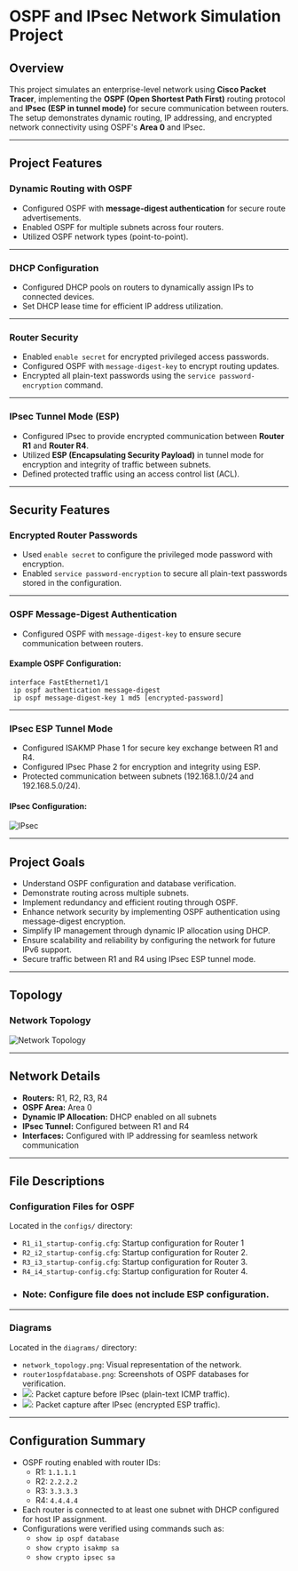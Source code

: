 # OSPF and IPsec Network Simulation Project

## Overview
This project simulates an enterprise-level network using **Cisco Packet Tracer**, implementing the **OSPF (Open Shortest Path First)** routing protocol and **IPsec (ESP in tunnel mode)** for secure communication between routers. The setup demonstrates dynamic routing, IP addressing, and encrypted network connectivity using OSPF's **Area 0** and IPsec.

---

## Project Features

### **Dynamic Routing with OSPF**
- Configured OSPF with **message-digest authentication** for secure route advertisements.
- Enabled OSPF for multiple subnets across four routers.
- Utilized OSPF network types (point-to-point).

---

### **DHCP Configuration**
- Configured DHCP pools on routers to dynamically assign IPs to connected devices.
- Set DHCP lease time for efficient IP address utilization.

---

### **Router Security**
- Enabled `enable secret` for encrypted privileged access passwords.
- Configured OSPF with `message-digest-key` to encrypt routing updates.
- Encrypted all plain-text passwords using the `service password-encryption` command.

---

### **IPsec Tunnel Mode (ESP)**
- Configured IPsec to provide encrypted communication between **Router R1** and **Router R4**.
- Utilized **ESP (Encapsulating Security Payload)** in tunnel mode for encryption and integrity of traffic between subnets.
- Defined protected traffic using an access control list (ACL).

---

## Security Features

### **Encrypted Router Passwords**
- Used `enable secret` to configure the privileged mode password with encryption.
- Enabled `service password-encryption` to secure all plain-text passwords stored in the configuration.

---

### **OSPF Message-Digest Authentication**
- Configured OSPF with `message-digest-key` to ensure secure communication between routers.

#### Example OSPF Configuration:
```plaintext
interface FastEthernet1/1
 ip ospf authentication message-digest
 ip ospf message-digest-key 1 md5 [encrypted-password]
```

---

### **IPsec ESP Tunnel Mode**
- Configured ISAKMP Phase 1 for secure key exchange between R1 and R4.
- Configured IPsec Phase 2 for encryption and integrity using ESP.
- Protected communication between subnets (192.168.1.0/24 and 192.168.5.0/24).

#### IPsec Configuration:
![IPsec](diagram/Ipsecconfig.png)

---

## Project Goals
- Understand OSPF configuration and database verification.
- Demonstrate routing across multiple subnets.
- Implement redundancy and efficient routing through OSPF.
- Enhance network security by implementing OSPF authentication using message-digest encryption.
- Simplify IP management through dynamic IP allocation using DHCP.
- Ensure scalability and reliability by configuring the network for future IPv6 support.
- Secure traffic between R1 and R4 using IPsec ESP tunnel mode.

---

## Topology

### **Network Topology**
![Network Topology](diagram/OSPF_typology.png)

---

## Network Details
- **Routers:** R1, R2, R3, R4
- **OSPF Area:** Area 0
- **Dynamic IP Allocation:** DHCP enabled on all subnets
- **IPsec Tunnel:** Configured between R1 and R4
- **Interfaces:** Configured with IP addressing for seamless network communication

---

## File Descriptions

### **Configuration Files for OSPF**
Located in the `configs/` directory:
- `R1_i1_startup-config.cfg`: Startup configuration for Router 1 
- `R2_i2_startup-config.cfg`: Startup configuration for Router 2.
- `R3_i3_startup-config.cfg`: Startup configuration for Router 3.
- `R4_i4_startup-config.cfg`: Startup configuration for Router 4.
- ### Note: Configure file does not include ESP configuration.

---

### **Diagrams**
Located in the `diagrams/` directory:
- `network_topology.png`: Visual representation of the network.
- `router1ospfdatabase.png`: Screenshots of OSPF databases for verification.
- ![](diagram/wiresharkbeforeesp.png): Packet capture before IPsec (plain-text ICMP traffic).
- ![](diagram/wiresharkafteresp.png): Packet capture after IPsec (encrypted ESP traffic).

---

## Configuration Summary
- OSPF routing enabled with router IDs:
  - R1: `1.1.1.1`
  - R2: `2.2.2.2`
  - R3: `3.3.3.3`
  - R4: `4.4.4.4`
- Each router is connected to at least one subnet with DHCP configured for host IP assignment.
- Configurations were verified using commands such as:
  - `show ip ospf database`
  - `show crypto isakmp sa`
  - `show crypto ipsec sa`
